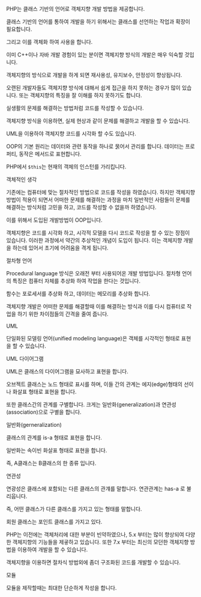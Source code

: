 PHP는 클래스 기반의 언어로 객체지향 개발 방법을 제공합니다.



클래스 기반의 언어를 통하여 개발을 하기 위해서는 클래스를 선언하는 작업과 확장이 필요합니다.

그리고 이를 객체화 하여 사용을 합니다.



이미 C++이나 자바 개발 경험이 있는 분이면 객체지향 방식의 개발은 매우 익숙할 것입니다.



객체지향의 방식으로 개발을 하게 되면 재사용성, 유지보수, 안정성이 향상됩니다.



오랜된 개발자들도 객체지향 방식에 대해서 쉽게 접근을 하지 못하는 경우가 많이 있습니다. 또는 객체지향의 특징을 잘 이해를 하지 못하기도 합니다.



실생활의 문제를 해결하는 방법처럼 코드를 작성할 수 있습니다.

객체지향 방식을 이용하면, 실제 현상과 같이 문제를 해결하고 개발을 할 수 있습니다.



UML을 이용하야 객체지향 코드를 시각화 할 수도 있습니다.





OOP의 기본 원리는 데이터와 관련 동작을 하나로 묽어서 관리를 합니다. 데이터는 프로퍼티, 동작은 메서드로 표현합니다.



PHP에서 `$this`는 현재의 객체의 인스턴를 가리킵니다.

 



객체적인 생각

기존에는 컴퓨터에 맞는 절차적인 방법으로 코드를 작성을 하였습니다. 하지만 객체지향 방법이 적용이 되면서 어떠한 문제를 해결하는 과정을 마치 일반적인 사람들이 문제를 해결하는 방식처럼 고민을 하고, 코드를 작성할 수 없을까 하였습니다.

이를 위해서 도입된 개발방법이 OOP입니다.



객체지향은 코드를 시각화 하고, 시각적 모델을 다시 코드로 작성을 할 수 있는 장점이 있습니다. 이러한 과정에서 약간의 추상적인 개념이 도입이 됩니다. 이는 객체지향 개발을 하는데 있어서 초기에 어려움을 격게 됩니다.



절차형 언어

Procedural language 방식은 오래전 부터 사용되어온 개발 방법입니다. 절차형 언어의 특징은 컴퓨터 자체를 추상화 하여 작업을 한다는 것입니다.



함수는 포로세서를 추상화 하고, 데이터는 메모리를 추상화 합니다.



객체지향 개발은 어떠한 문제를 해결할때 이를 해결하는 방식과 이를 다시 컴퓨터로 작업을 하기 위한 차이점들의 간격을 줄여 줍니다.



UML

단일화된 모델링 언어(unified modeling language)은 객체를 시각적인 형태로 표현을 할 수 있습니다.



UML 다이어그램

UML은 클래스의 다이어그램을 묘사하고 표현을 합니다.

오브젝트 클래스는 노드 형태로 표시를 하며, 이들 간의 관계는 에지(edge)형태의 선이나 화살표 형태로 표현을 합니다.



또한 클래스간의 관계를 구별합니다. 크게는 일반화(generalization)과 연관성(association)으로 구별을 합니다.



일반화(gerneralization)

클래스의 관계를 is-a 형태로 표현을 합니다.

일반화는 속이빈 화살표 형태로 표현을 합니다.



즉, A클래스는 B클래스의  한 종류 입니다.



연관성

연광성은 클래스에 포함되는 다른 클래스의 관걔를 말합니다. 연관관계는 has-a 로 불리웁니다.



즉, 어떤 클래스가 다른 클래스를 가지고 있는 형태를 말합니다.

회원 클래스는 포인트 클래스를 가지고 있다.













PHP는 이전에는 객체처리에 대한 부분이 빈약하였으나, 5.x 부터는 많이 향상되여 다양한 객체지향의 기능들을 제곻하고 있습니다. 또한 7.x 부터는 최신의 모던한 객체지향 방법을 이용하여 개발을 할 수 있습니다.



객체지향을 이용하면 절차식 방법외에 좀더 구조화된 코드를 개발할 수 있습니다.





모듈

모듈을 제작할때는 최대한 단순하게 작성을 합니다. 







